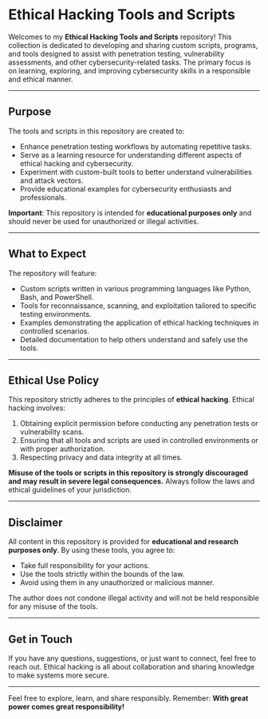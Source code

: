 # **Ethical Hacking Tools and Scripts**

Welcomes to my **Ethical Hacking Tools and Scripts** repository! This collection is dedicated to developing and sharing custom scripts, programs, and tools designed to assist with penetration testing, vulnerability assessments, and other cybersecurity-related tasks. The primary focus is on learning, exploring, and improving cybersecurity skills in a responsible and ethical manner.

---

## **Purpose**

The tools and scripts in this repository are created to:
- Enhance penetration testing workflows by automating repetitive tasks.
- Serve as a learning resource for understanding different aspects of ethical hacking and cybersecurity.
- Experiment with custom-built tools to better understand vulnerabilities and attack vectors.
- Provide educational examples for cybersecurity enthusiasts and professionals.

**Important**: This repository is intended for **educational purposes only** and should never be used for unauthorized or illegal activities.

---

## **What to Expect**

The repository will feature:
- Custom scripts written in various programming languages like Python, Bash, and PowerShell.
- Tools for reconnaissance, scanning, and exploitation tailored to specific testing environments.
- Examples demonstrating the application of ethical hacking techniques in controlled scenarios.
- Detailed documentation to help others understand and safely use the tools.

---

## **Ethical Use Policy**

This repository strictly adheres to the principles of **ethical hacking**. Ethical hacking involves:
1. Obtaining explicit permission before conducting any penetration tests or vulnerability scans.
2. Ensuring that all tools and scripts are used in controlled environments or with proper authorization.
3. Respecting privacy and data integrity at all times.

**Misuse of the tools or scripts in this repository is strongly discouraged and may result in severe legal consequences.** Always follow the laws and ethical guidelines of your jurisdiction.

---

## **Disclaimer**

All content in this repository is provided for **educational and research purposes only**. By using these tools, you agree to:
- Take full responsibility for your actions.
- Use the tools strictly within the bounds of the law.
- Avoid using them in any unauthorized or malicious manner.

The author does not condone illegal activity and will not be held responsible for any misuse of the tools.

---

## **Get in Touch**

If you have any questions, suggestions, or just want to connect, feel free to reach out. Ethical hacking is all about collaboration and sharing knowledge to make systems more secure.

---

Feel free to explore, learn, and share responsibly. Remember: **With great power comes great responsibility!**
